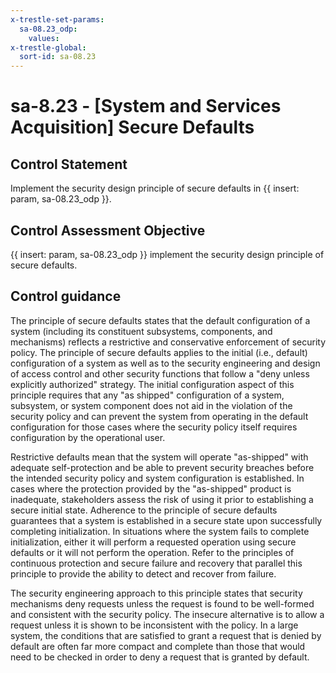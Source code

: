 ```yaml
---
x-trestle-set-params:
  sa-08.23_odp:
    values:
x-trestle-global:
  sort-id: sa-08.23
---
```


# sa-8.23 - \[System and Services Acquisition\] Secure Defaults

## Control Statement

Implement the security design principle of secure defaults in {{ insert: param, sa-08.23_odp }}.

## Control Assessment Objective

 {{ insert: param, sa-08.23_odp }} implement the security design principle of secure defaults.

## Control guidance

The principle of secure defaults states that the default configuration of a system (including its constituent subsystems, components, and mechanisms) reflects a restrictive and conservative enforcement of security policy. The principle of secure defaults applies to the initial (i.e., default) configuration of a system as well as to the security engineering and design of access control and other security functions that follow a "deny unless explicitly authorized" strategy. The initial configuration aspect of this principle requires that any "as shipped" configuration of a system, subsystem, or system component does not aid in the violation of the security policy and can prevent the system from operating in the default configuration for those cases where the security policy itself requires configuration by the operational user.

Restrictive defaults mean that the system will operate "as-shipped" with adequate self-protection and be able to prevent security breaches before the intended security policy and system configuration is established. In cases where the protection provided by the "as-shipped" product is inadequate, stakeholders assess the risk of using it prior to establishing a secure initial state. Adherence to the principle of secure defaults guarantees that a system is established in a secure state upon successfully completing initialization. In situations where the system fails to complete initialization, either it will perform a requested operation using secure defaults or it will not perform the operation. Refer to the principles of continuous protection and secure failure and recovery that parallel this principle to provide the ability to detect and recover from failure.

The security engineering approach to this principle states that security mechanisms deny requests unless the request is found to be well-formed and consistent with the security policy. The insecure alternative is to allow a request unless it is shown to be inconsistent with the policy. In a large system, the conditions that are satisfied to grant a request that is denied by default are often far more compact and complete than those that would need to be checked in order to deny a request that is granted by default.
